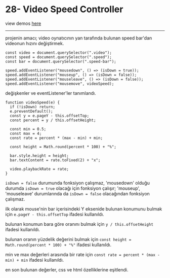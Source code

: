 # 28- Video Speed Controller

view demos [here](https://bayirdan.github.io/javascript30/28-video-speed-controller/index.html)

---

projenin amacı; video oynatıcının yan tarafında bulunan speed bar'dan videonun hızını değiştirmek.

```
const video = document.querySelector(".video");
const speed = document.querySelector(".speed");
const bar = document.querySelector(".speed-bar");

speed.addEventListener("mousedown", () => (isDown = true));
speed.addEventListener("mouseup", () => (isDown = false));
speed.addEventListener("mouseleave", () => (isDown = false));
speed.addEventListener("mousemove", videoSpeed);
```

değişkenler ve eventListener'ler tanımlandı.

```
function videoSpeed(e) {
  if (!isDown) return;
  e.preventDefault();
  const y = e.pageY - this.offsetTop;
  const percent = y / this.offsetHeight;

  const min = 0.5;
  const max = 4;
  const rate = percent * (max - min) + min;

  const height = Math.round(percent * 100) + "%";

  bar.style.height = height;
  bar.textContent = rate.toFixed(2) + "x";

  video.playbackRate = rate;
}
```

`isDown = false` durumunda fonksiyon çalışmaz, 'mousedown' olduğu durumda `isDown = true` olacağı için fonksiyon çalışır; 'mouseup', 'mouseleave' durumlarında da `isDown = false` olacağından fonksiyon çalışmaz.

ilk olarak mouse'nin bar içerisindeki Y eksenide bulunan konumunu bulmak için `e.pageY - this.offsetTop` ifadesi kullanıldı.

bulunan konumun bara göre oranını bulmak için `y / this.offsetHeight` ifadesi kullanıldı.

bulunan oranın yüzdelik değerini bulmak için `const height = Math.round(percent * 100) + "%"` ifadesi kullanıldı.

min ve max değerleri arasında bir rate için `const rate = percent * (max - min) + min` ifadesi kullanıldı.

en son bulunan değerler, css ve html özelliklerine eşitlendi.
